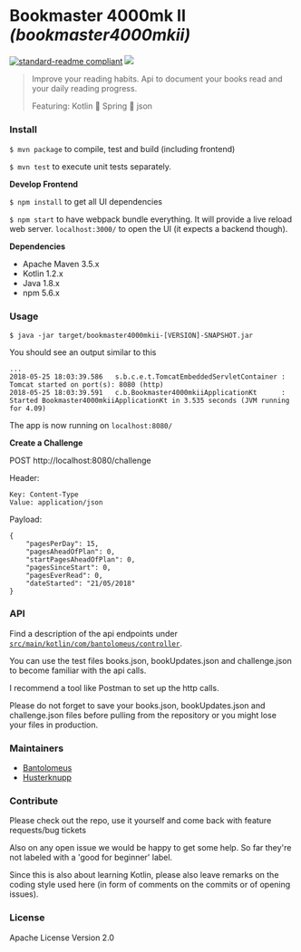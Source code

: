 # Bookmaster 4000mk II _(bookmaster4000mkii)_

[![standard-readme compliant](https://img.shields.io/badge/readme%20style-standard-brightgreen.svg?style=flat-square)](https://github.com/RichardLitt/standard-readme)
![](https://user-images.githubusercontent.com/1265382/40448070-b9726dbc-5ed4-11e8-8fcf-fe2139fac929.png)

> Improve your reading habits. Api to document your books read and your daily reading progress. 
>
> Featuring: Kotlin :cookie: Spring :cookie: json 

### Install

`$ mvn package` to compile, test and build (including frontend)

`$ mvn test` to execute unit tests separately.

**Develop Frontend**

`$ npm install` to get all UI dependencies

`$ npm start` to have webpack bundle everything. It will provide a live reload web server. `localhost:3000/` to open the UI (it expects a backend though).

**Dependencies**

* Apache Maven 3.5.x
* Kotlin 1.2.x
* Java 1.8.x
* npm 5.6.x

### Usage

`$ java -jar target/bookmaster4000mkii-[VERSION]-SNAPSHOT.jar`

You should see an output similar to this

```
...
2018-05-25 18:03:39.586   s.b.c.e.t.TomcatEmbeddedServletContainer : Tomcat started on port(s): 8080 (http)
2018-05-25 18:03:39.591   c.b.Bookmaster4000mkiiApplicationKt      : Started Bookmaster4000mkiiApplicationKt in 3.535 seconds (JVM running for 4.09)
```

The app is now running on `localhost:8080/`

**Create a Challenge**

POST http://localhost:8080/challenge 

Header: 
```
Key: Content-Type 
Value: application/json
```

Payload: 

```
{
    "pagesPerDay": 15,
    "pagesAheadOfPlan": 0,
    "startPagesAheadOfPlan": 0,
    "pagesSinceStart": 0,
    "pagesEverRead": 0,
    "dateStarted": "21/05/2018"
}
```

### API

Find a description of the api endpoints under [`src/main/kotlin/com/bantolomeus/controller`](src/main/kotlin/com/bantolomeus/controller).

You can use the test files books.json, bookUpdates.json and challenge.json to become familiar with the api calls.

I recommend a tool like Postman to set up the http calls.

Please do not forget to save your books.json, bookUpdates.json and challenge.json files before pulling from the repository or you might lose your files in production.

### Maintainers

* [Bantolomeus](https://github.com/Bantolomeus)
* [Husterknupp](https://github.com/Husterknupp)

### Contribute

Please check out the repo, use it yourself and come back with feature requests/bug tickets 

Also on any open issue we would be happy to get some help. So far they're not labeled with a 'good for beginner' label.

Since this is also about learning Kotlin, please also leave remarks on the coding style used here (in form of comments on the commits or of opening issues).

### License

Apache License Version 2.0
